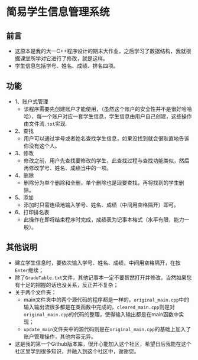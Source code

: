 # 简易学生信息管理系统
## 前言
* 这原本是我的大一C++程序设计的期末大作业，之后学习了数据结构，我就根据课堂所学对它进行了修改，就是这样。
* 学生信息包括学号、姓名、成绩、排名四项。
## 功能
* 1、账户式管理
  * 该程序需要先创建账户才能使用，（虽然这个账户的安全性并不是很好哈哈哈），每一个账户对应一套学生信息，学生信息由用户自己创建，这些操作由文件流`.txt`实现.
* 2、查找
  * 用户可以通过学号或者姓名查找学生信息，如果没找到就会很耿直地告诉你没有这个人。
* 3、修改
  * 修改之前，用户先查找要修改的学生，此查找过程与查找功能类似，然后再修改学号、姓名、成绩当中的一项。
* 4、删除
  * 删除分为单个删除和全删，单个删除也是现要查找，再将找到的学生删除。
* 5、添加
  * 添加时只需连续地输入学号、姓名、成绩（中间用空格隔开）即可。
* 6、打印排名表
  * 此操作在即将结束程序时完成，成绩表为记事本格式（水平有限，能力一般）。
## 其他说明
* 建立学生信息时，要依次输入学号、姓名、成绩，中间用空格隔开，在按`Enter`继续；
* 除了`GradeTable.txt`文件，其他记事本一定不要贸然打开并修改，当然如果您有十足的把握的话也没关系，反正并不复杂；
* 关于两个文件夹：
  * main文件夹中的两个源代码的程序都是一样的，`original_main.cpp`中的输入输出流很多都是在类函数中完成的，`cleared_main.cpp`则是对`original_main.cpp`的代码的整理，使得输入输出都是在main函数中实现；
  * `update_main`文件夹中的源代码则是在`original_main.cpp`的基础上加入了账户管理操作，其他内容无异。
* 这是我的第一个Github版本库，很开心能加入这个社区，希望日后我能在这个社区里学到很多知识，并融入到这个社区中，谢谢您。
